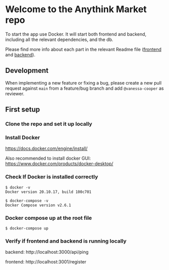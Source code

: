 # Welcome to the Anythink Market repo

To start the app use Docker. It will start both frontend and backend, including all the relevant
dependencies, and the db.

Please find more info about each part in the relevant Readme file ([frontend](frontend/readme.md)
and [backend](backend/README.md)).

## Development

When implementing a new feature or fixing a bug, please create a new pull request against `main`
from a feature/bug branch and add `@vanessa-cooper` as reviewer.

## First setup

### Clone the repo and set it up locally

### Install Docker

https://docs.docker.com/engine/install/

Also recommended to install docker GUI: https://www.docker.com/products/docker-desktop/

### Check If Docker is installed correctly

```
$ docker -v
Docker version 20.10.17, build 100c701

$ docker-compose -v
Docker Compose version v2.6.1

```

### Docker compose up at the root file

```
$ docker-compose up

```

### Verify if frontend and backend is running locally

backend: http://localhost:3000/api/ping

frontend: http://localhost:3001/register
